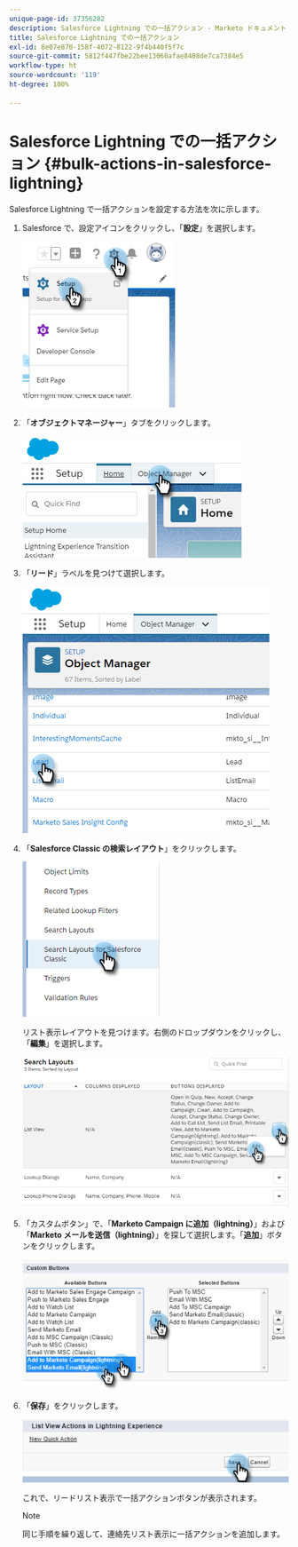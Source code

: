 ```yaml
---
unique-page-id: 37356282
description: Salesforce Lightning での一括アクション - Marketo ドキュメント - 製品ドキュメント
title: Salesforce Lightning での一括アクション
exl-id: 8e07e870-158f-4072-8122-9f4b440f5f7c
source-git-commit: 5812f447fbe22bee13060afae8408de7ca7384e5
workflow-type: ht
source-wordcount: '119'
ht-degree: 100%

---
```


# Salesforce Lightning での一括アクション {#bulk-actions-in-salesforce-lightning}

Salesforce Lightning で一括アクションを設定する方法を次に示します。

1. Salesforce で、設定アイコンをクリックし、「**設定**」を選択します。

   ![](assets/bulk-actions-in-salesforce-lightning-1.png)

1. 「**オブジェクトマネージャー**」タブをクリックします。

   ![](assets/bulk-actions-in-salesforce-lightning-2.png)

1. 「**リード**」ラベルを見つけて選択します。

   ![](assets/bulk-actions-in-salesforce-lightning-3.png)

1. 「**Salesforce Classic の検索レイアウト**」をクリックします。

   ![](assets/bulk-actions-in-salesforce-lightning-4.png)

   リスト表示レイアウトを見つけます。右側のドロップダウンをクリックし、「**編集**」を選択します。

   ![](assets/bulk-actions-in-salesforce-lightning-5.png)

1. 「カスタムボタン」で、「**Marketo Campaign に追加（lightning）**」および「**Marketo メールを送信（lightning）**」を探して選択します。「**追加**」ボタンをクリックします。

   ![](assets/bulk-actions-in-salesforce-lightning-6.png)

1. 「**保存**」をクリックします。

   ![](assets/bulk-actions-in-salesforce-lightning-7.png)

   これで、リードリスト表示で一括アクションボタンが表示されます。

   >[!NOTE]
   >
   >同じ手順を繰り返して、連絡先リスト表示に一括アクションを追加します。
